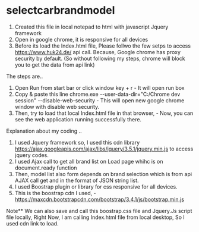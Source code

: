 # selectcarbrandmodel

1. Created this file in local notepad to html with javascript Jquery framework
2. Open in google chrome, it is responsive for all devices
3. Before its load the Index.html file, Please follwo the few setps to access https://www.huk24.de/ api call. Because, Google chrome has proxy security by default. 
(So without following my steps, chrome will block you to get the data from api link)


The steps are..

1. Open Run from start bar or click window key + r - It will open run box 
2. Copy & paste this line chrome.exe --user-data-dir="C:/Chrome dev session" --disable-web-security  - This will open new google chrome window with disable web security.
3. Then, try to load that local Index.html file in that browser, -  Now, you can see the web application running successfully there.

Explanation about my coding ..

1. I used Jquery framework so, I used this cdn library https://ajax.googleapis.com/ajax/libs/jquery/3.5.1/jquery.min.js  to access jquery codes.
2. I used Ajax call to get all brand list on Load page whihc is on document.ready function 
3. Then, model list also form depends on brand selection which is from api AJAX call get and in the format of JSON  string list.
3. I used Boostrap plugin or library for css responsive for all devices.
4. This is the boostrap cdn I used, - https://maxcdn.bootstrapcdn.com/bootstrap/3.4.1/js/bootstrap.min.js

Note** We can also save and call this boostrap.css file and Jquery.Js script file locally, Right Now, I am calling Index.html file from local desktop, So I used cdn link to load.  
 
 

